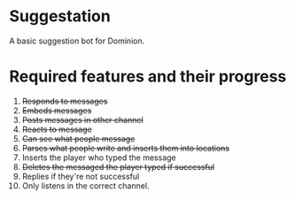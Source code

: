 # Suggestation
A basic suggestion bot for Dominion.

# Required features and their progress

1. ~~Responds to messages~~
2. ~~Embeds messages~~
3. ~~Posts messages in other channel~~
4. ~~Reacts to message~~
5. ~~Can see what people message~~
6. ~~Parses what people write and inserts them into locations~~
7. Inserts the player who typed the message
8. ~~Deletes the messaged the player typed if successful~~
9. Replies if they're not successful
10. Only listens in the correct channel.
